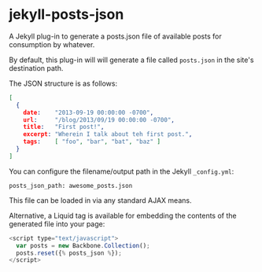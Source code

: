 # jekyll-posts-json

A Jekyll plug-in to generate a posts.json file of available posts for consumption by whatever.

By default, this plug-in will will generate a file called `posts.json` in the
site's destination path.

The JSON structure is as follows:

```json
[
  {
    date:    "2013-09-19 00:00:00 -0700",
    url:     "/blog/2013/09/19 00:00:00 -0700",
    title:   "First post!",
    excerpt: "Wherein I talk about teh first post.",
    tags:    [ "foo", "bar", "bat", "baz" ]
  }
]
```

You can configure the filename/output path in the Jekyll `_config.yml`:

    posts_json_path: awesome_posts.json

This file can be loaded in via any standard AJAX means.

Alternative, a Liquid tag is available for embedding the contents of the generated file into your page:

```javascript
<script type="text/javascript">
  var posts = new Backbone.Collection();
  posts.reset({% posts_json %});
</script>
```

